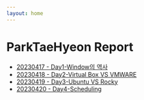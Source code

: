 ```yaml
---
layout: home
---
```


# ParkTaeHyeon Report
- [ 20230417 - Day1-Window의 역사](./(0417)Goathp_Report_1.0.md)<br>
- [ 20230418 - Day2-Virtual Box VS VMWARE](./(0418)ParkTaeHyeon_Report_2.0.md)<br>
- [ 20230419 - Day3-Ubuntu VS Rocky](./(0419)ParkTaeHyeon_Report_3.0.md)
- [ 20230420 - Day4-Scheduling](./(0420)ParkTaeHyeon_Report_4.0.md)
<br>